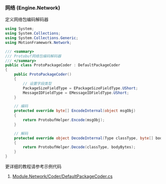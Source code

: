 ### 网络 (Engine.Network)

定义网络包编码解码器
```C#
using System;
using System.Collections;
using System.Collections.Generic;
using MotionFramework.Network;

/// <summary>
/// Protobuf网络包编码解码器
/// </summary>
public class ProtoPackageCoder : DefaultPackageCoder
{
	public ProtoPackageCoder()
	{
		// 设置字段类型
		PackageSizeFieldType = EPackageSizeFieldType.UShort;
		MessageIDFieldType = EMessageIDFieldType.UShort;
	}

	// 编码
	protected override byte[] EncodeInternal(object msgObj)
	{
		return ProtobufHelper.Encode(msgObj);
	}

	// 解码
	protected override object DecodeInternal(Type classType, byte[] bodyBytes)
	{
		return ProtobufHelper.Decode(classType, bodyBytes);
	}
}
```

更详细的教程请参考示例代码
1. [Module.Network/Coder/DefaultPackageCoder.cs](https://github.com/gmhevinci/MotionFramework/blob/master/Assets/MotionFramework/Scripts/Runtime/Module/Module.Network/Coder/DefaultPackageCoder.cs)